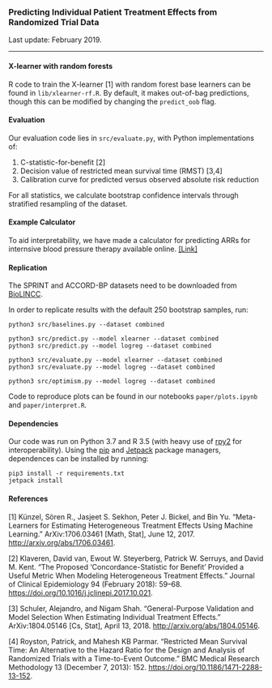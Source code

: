 ### Predicting Individual Patient Treatment Effects from Randomized Trial Data

Last update: February 2019.

---

#### X-learner with random forests

R code to train the X-learner [1] with random forest base learners can be found in
`lib/xlearner-rf.R`. By default, it makes out-of-bag predictions, though 
this can be modified by changing the `predict_oob` flag. 

#### Evaluation

Our evaluation code lies in `src/evaluate.py`, with Python implementations of:

1. C-statistic-for-benefit [2]
2. Decision value of restricted mean survival time (RMST) [3,4]
3. Calibration curve for predicted versus observed absolute risk reduction

For all statistics, we calculate bootstrap confidence intervals through 
stratified resampling of the dataset.

#### Example Calculator

To aid interpretability, we have made a calculator for predicting ARRs for internsive blood pressure therapy available online. [[Link]](https://tonyduan.shinyapps.io/intensive-bpt-calculator/)

#### Replication 

The SPRINT and ACCORD-BP datasets need to be downloaded from [BioLINCC](https://biolincc.nhlbi.nih.gov/home/).

In order to replicate results with the default 250 bootstrap samples, run:

```shell
python3 src/baselines.py --dataset combined

python3 src/predict.py --model xlearner --dataset combined
python3 src/predict.py --model logreg --dataset combined

python3 src/evaluate.py --model xlearner --dataset combined
python3 src/evaluate.py --model logreg --dataset combined

python3 src/optimism.py --model logreg --dataset combined
```

Code to reproduce plots can be found in our notebooks `paper/plots.ipynb` and `paper/interpret.R`.

#### Dependencies

Our code was run on Python 3.7 and R 3.5 (with heavy use of [rpy2](https://rpy2.readthedocs.io/en/version_2.8.x/) for interoperability). Using the [pip](https://pypi.org/project/pip/) and  [Jetpack](https://github.com/ankane/jetpack) package managers, dependences can be installed by running:

```shell
pip3 install -r requirements.txt
jetpack install
```

#### References

[1] Künzel, Sören R., Jasjeet S. Sekhon, Peter J. Bickel, and Bin Yu. “Meta-Learners for Estimating Heterogeneous Treatment Effects Using Machine Learning.” ArXiv:1706.03461 [Math, Stat], June 12, 2017. http://arxiv.org/abs/1706.03461.

[2] Klaveren, David van, Ewout W. Steyerberg, Patrick W. Serruys, and David M. Kent. “The Proposed ‘Concordance-Statistic for Benefit’ Provided a Useful Metric When Modeling Heterogeneous Treatment Effects.” Journal of Clinical Epidemiology 94 (February 2018): 59–68. https://doi.org/10.1016/j.jclinepi.2017.10.021.

[3] Schuler, Alejandro, and Nigam Shah. “General-Purpose Validation and Model Selection When Estimating Individual Treatment Effects.” ArXiv:1804.05146 [Cs, Stat], April 13, 2018. http://arxiv.org/abs/1804.05146.

[4] Royston, Patrick, and Mahesh KB Parmar. “Restricted Mean Survival Time: An Alternative to the Hazard Ratio for the Design and Analysis of Randomized Trials with a Time-to-Event Outcome.” BMC Medical Research Methodology 13 (December 7, 2013): 152. https://doi.org/10.1186/1471-2288-13-152.
